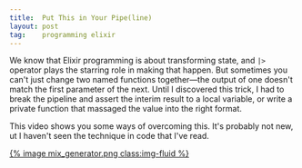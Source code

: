 ```yaml
---
title:  Put This in Your Pipe(line)
layout: post
tag:    programming elixir
---
```


We know that Elixir programming is about transforming state, and `|>`
operator plays the starring role in making that happen. But sometimes
you can't just change two named functions together—the output of one
doesn't match the first parameter of the next. Until I discovered this
trick, I had to break the pipeline and assert the interim result to a
local variable, or write a private function that massaged the value
into the right format.

This video shows you some ways of overcoming this.
It's probably not new, ut I haven't seen the technique in code that
I've read.

<a href="https://player.vimeo.com/216107561" title="click to
play video"> 
{% image mix_generator.png  class:img-fluid %}
</a>
